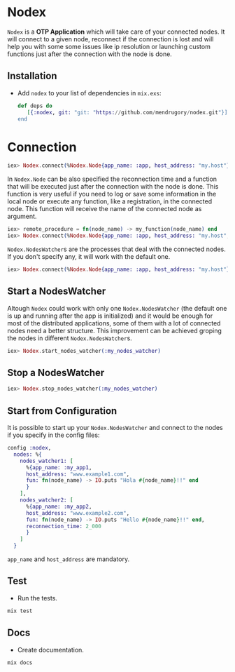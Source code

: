 # Nodex

`Nodex` is a __OTP Application__ which will take care of your connected nodes. It will
connect to a given node, reconnect if the connection is lost and will help you with some
some issues like ip resolution or launching custom functions just after the connection 
with the node is done.


## Installation
  * Add `nodex` to your list of dependencies in `mix.exs`:

    ```elixir
    def deps do
       [{:nodex, git: "git: "https://github.com/mendrugory/nodex.git"}]
    end
    ```
# Connection
  ```elixir
  iex> Nodex.connect(%Nodex.Node{app_name: :app, host_address: "my.host"})
  ```
  In `Nodex.Node` can be also specified the reconnection time and a function 
  that will be executed just after the connection with the node is done. This function is very 
  useful if you need to log or save some information in the local node or execute any function, like a registration, in the connected node. This function will receive the name of the connected node as argument.
  ```elixir
  iex> remote_procedure = fn(node_name) -> my_function(node_name) end
  iex> Nodex.connect(%Nodex.Node{app_name: :app, host_address: "my.host", fun: remote_procedure, reconnection_time: 10_000})
  ```

  `Nodex.NodesWatcher`s are the processes that deal with the connected nodes. If you don't specify any, it will work with the default one.
  ```elixir
  iex> Nodex.connect(%Nodex.Node{app_name: :app, host_address: "my.host"}, :my_nodes_watcher)
  ```

## Start a NodesWatcher
  Altough `Nodex` could work with only one `Nodex.NodesWatcher` (the default one is up and running after the app is initialized) and it would be enough for most of the distributed applications, some of them with a lot of connected nodes need a better structure. This improvement can be achieved groping the nodes in different `Nodex.NodesWatcher`s.
  ```elixir
  iex> Nodex.start_nodes_watcher(:my_nodes_watcher)
  ```

## Stop a NodesWatcher
  ```elixir
  iex> Nodex.stop_nodes_watcher(:my_nodes_watcher)
  ```

## Start from Configuration
It is possible to start up your `Nodex.NodesWatcher` and connect to the nodes if you specify 
in the config files:
```elixir
config :nodex,
  nodes: %{
    nodes_watcher1: [
      %{app_name: :my_app1,
      host_address: "www.example1.com",
      fun: fn(node_name) -> IO.puts "Hola #{node_name}!!" end
      }
    ],
    nodes_watcher2: [
      %{app_name: :my_app2,
      host_address: "www.example2.com",
      fun: fn(node_name) -> IO.puts "Hello #{node_name}!!" end,
      reconnection_time: 2_000
      }
    ]                        
  }
```
`app_name` and `host_address` are mandatory.

## Test
  * Run the tests.
  ```bash
  mix test
  ```

## Docs
  * Create documentation.
  ```bash
  mix docs
  ```